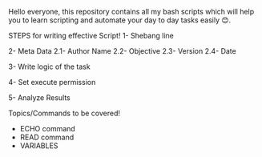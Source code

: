 Hello everyone, this repository contains all my bash scripts which will help you to learn scripting and automate your day to day tasks easily 😊.

STEPS for writing effective Script!
1- Shebang line

2- Meta Data
   2.1- Author Name
   2.2- Objective
   2.3- Version
   2.4- Date

3- Write logic of the task

4- Set execute permission

5- Analyze Results

Topics/Commands to be covered!
- ECHO command
- READ command
- VARIABLES
  


